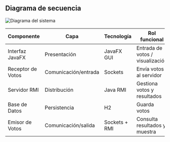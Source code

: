 ## Diagrama de secuencia


![Diagrama del sistema]()


| Componente             | Capa                    | Tecnología         | Rol funcional                    |
|------------------------|-------------------------|--------------------|----------------------------------|
| Interfaz JavaFX        | Presentación            | JavaFX GUI         | Entrada de votos / visualización |
| Receptor de Votos      | Comunicación/entrada    | Sockets            | Envía votos al servidor          |
| Servidor RMI           | Distribución            | Java RMI           | Gestiona votos y resultados      |
| Base de Datos          | Persistencia            | H2                 | Guarda votos                     |
| Emisor de Votos        | Comunicación/salida     | Sockets + RMI      | Consulta resultados y muestra    |
